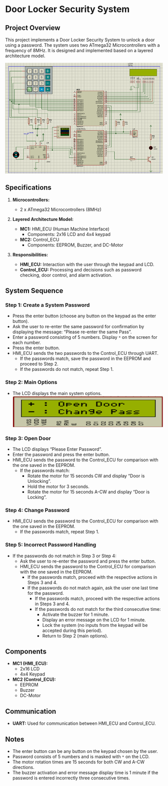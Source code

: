 # Door Locker Security System

## Project Overview
This project implements a Door Locker Security System to unlock a door using a password. The system uses two ATmega32 Microcontrollers with a frequency of 8MHz. It is designed and implemented based on a layered architecture model.

![My Image](overview.png)

## Specifications
1. **Microcontrollers:** 
   - 2 x ATmega32 Microcontrollers (8MHz)

2. **Layered Architecture Model:**
   - **MC1:** HMI_ECU (Human Machine Interface)
     - Components: 2x16 LCD and 4x4 keypad
   - **MC2:** Control_ECU
     - Components: EEPROM, Buzzer, and DC-Motor

3. **Responsibilities:**
   - **HMI_ECU:** Interaction with the user through the keypad and LCD.
   - **Control_ECU:** Processing and decisions such as password checking, door control, and alarm activation.

## System Sequence
### Step 1: Create a System Password
- Press the enter button (choose any button on the keypad as the enter button).
- Ask the user to re-enter the same password for confirmation by displaying the message: “Please re-enter the same Pass”.
- Enter a password consisting of 5 numbers. Display `*` on the screen for each number.
- Press the enter button.
- HMI_ECU sends the two passwords to the Control_ECU through UART.
  - If the passwords match, save the password in the EEPROM and proceed to Step 2.
  - If the passwords do not match, repeat Step 1.

### Step 2: Main Options
- The LCD displays the main system options.
  ![My Image](Options.png)
  
### Step 3: Open Door
- The LCD displays “Please Enter Password”.
- Enter the password and press the enter button.
- HMI_ECU sends the password to the Control_ECU for comparison with the one saved in the EEPROM.
  - If the passwords match:
    - Rotate the motor for 15 seconds CW and display “Door is Unlocking”.
    - Hold the motor for 3 seconds.
    - Rotate the motor for 15 seconds A-CW and display “Door is Locking”.
  
### Step 4: Change Password
- HMI_ECU sends the password to the Control_ECU for comparison with the one saved in the EEPROM.
  - If the passwords match, repeat Step 1.

### Step 5: Incorrect Password Handling
- If the passwords do not match in Step 3 or Step 4:
  - Ask the user to re-enter the password and press the enter button.
  - HMI_ECU sends the password to the Control_ECU for comparison with the one saved in the EEPROM.
    - If the passwords match, proceed with the respective actions in Steps 3 and 4.
    - If the passwords do not match again, ask the user one last time for the password.
      - If the passwords match, proceed with the respective actions in Steps 3 and 4.
      - If the passwords do not match for the third consecutive time:
        - Activate the buzzer for 1 minute.
        - Display an error message on the LCD for 1 minute.
        - Lock the system (no inputs from the keypad will be accepted during this period).
        - Return to Step 2 (main options).
        
## Components
- **MC1 (HMI_ECU):**
  - 2x16 LCD
  - 4x4 Keypad
- **MC2 (Control_ECU):**
  - EEPROM
  - Buzzer
  - DC-Motor

## Communication
- **UART:** Used for communication between HMI_ECU and Control_ECU.

## Notes
- The enter button can be any button on the keypad chosen by the user.
- Password consists of 5 numbers and is masked with `*` on the LCD.
- The motor rotation times are 15 seconds for both CW and A-CW directions.
- The buzzer activation and error message display time is 1 minute if the password is entered incorrectly three consecutive times.

